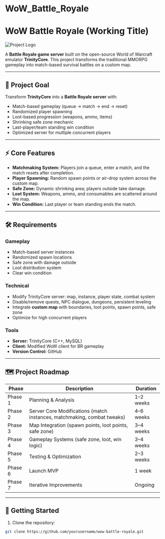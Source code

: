 # WoW_Battle_Royale
# WoW Battle Royale (Working Title)

![Project Logo](logo.png)  

A **Battle Royale game server** built on the open-source World of Warcraft emulator **TrinityCore**. This project transforms the traditional MMORPG gameplay into match-based survival battles on a custom map.

---

## 🎯 Project Goal

Transform **TrinityCore** into a **Battle Royale server** with:  
- Match-based gameplay (queue → match → end → reset)  
- Randomized player spawning  
- Loot-based progression (weapons, ammo, items)  
- Shrinking safe zone mechanic  
- Last-player/team standing win condition  
- Optimized server for multiple concurrent players  

---

## ⚡ Core Features

- **Matchmaking System:** Players join a queue, enter a match, and the match resets after completion.  
- **Player Spawning:** Random spawn points or air-drop system across the custom map.  
- **Safe Zone:** Dynamic shrinking area; players outside take damage.  
- **Loot System:** Weapons, ammo, and consumables are scattered around the map.  
- **Win Condition:** Last player or team standing ends the match.  

---

## 🛠 Requirements

### Gameplay
- Match-based server instances  
- Randomized spawn locations  
- Safe zone with damage outside  
- Loot distribution system  
- Clear win condition  

### Technical
- Modify TrinityCore server: map, instance, player state, combat system  
- Disable/remove quests, NPC dialogue, dungeons, persistent leveling  
- Integrate **custom map** with boundaries, loot points, spawn points, safe zone  
- Optimize for high concurrent players  

### Tools
- **Server:** TrinityCore (C++, MySQL)  
- **Client:** Modified WoW client for BR gameplay  
- **Version Control:** GitHub  

---

## 🗺 Project Roadmap

| Phase | Description | Duration |
|-------|-------------|----------|
| Phase 1 | Planning & Analysis | 1–2 weeks |
| Phase 2 | Server Core Modifications (match instances, matchmaking, combat tweaks) | 4–6 weeks |
| Phase 3 | Map Integration (spawn points, loot points, safe zone) | 3–4 weeks |
| Phase 4 | Gameplay Systems (safe zone, loot, win logic) | 3–4 weeks |
| Phase 5 | Testing & Optimization | 2–3 weeks |
| Phase 6 | Launch MVP | 1 week |
| Phase 7 | Iterative Improvements | Ongoing |

---

## 🚀 Getting Started

1. Clone the repository:
```bash
git clone https://github.com/yourusername/wow-battle-royale.git
